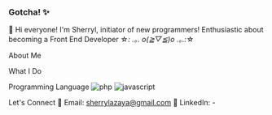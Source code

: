 ### Gotcha! ✨
👋 Hi everyone! I'm Sherryl, initiator of new programmers! Enthusiastic about becoming a Front End Developer ☆*: .｡. o(≧▽≦)o .｡.:*☆

About Me

What I Do

Programming Language
![php](https://github.com/sherrylazaya/sherrylazaya/assets/160846170/196d6b27-6f03-439b-be63-cf9bae6843d1) ![javascript](https://github.com/sherrylazaya/sherrylazaya/assets/160846170/da6b3340-7a2e-458c-9e73-f3bdc527fd09)

Let's Connect
📧 Email: sherrylazaya@gmail.com
📱 LinkedIn: -
